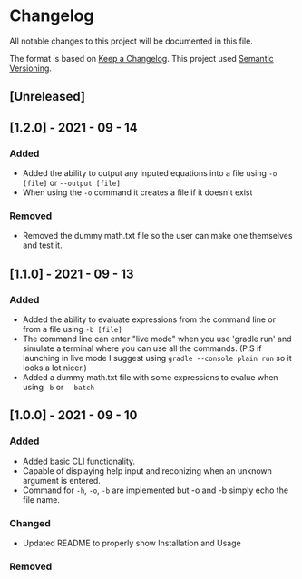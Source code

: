 # Changelog
All notable changes to this project will be documented in this file.

The format is based on [Keep a Changelog](https://keepachangelog.com/en/1.0.0/).
This project used [Semantic Versioning](https://semver.org/spec/v2.0.0.html).

## [Unreleased]

## [1.2.0] - 2021 - 09 - 14
### Added
 - Added the ability to output any inputed equations into a file using `-o [file]` or `--output [file]`
 - When using the `-o` command it creates a file if it doesn't exist
### Removed
 - Removed the dummy math.txt file so the user can make one themselves and test it.

## [1.1.0] - 2021 - 09 - 13
### Added
 - Added the ability to evaluate expressions from the command line or from a file using `-b [file]`
 - The command line can enter "live mode" when you use 'gradle run' and simulate a terminal where you can use all the commands. (P.S if launching in live mode I suggest using `gradle --console plain run` so it looks a lot nicer.)
 - Added a dummy math.txt file with some expressions to evalue when using `-b` or `--batch`

## [1.0.0] - 2021 - 09 - 10
### Added
 - Added basic CLI functionality.
 - Capable of displaying help input and reconizing when an unknown argument is entered.
 - Command for `-h`, `-o`, `-b` are implemented but -o and -b simply echo the file name.

### Changed
 - Updated README to properly show Installation and Usage

### Removed

